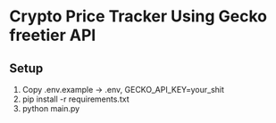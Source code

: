 # Crypto Price Tracker Using Gecko freetier API

## Setup
1. Copy .env.example -> .env,  GECKO_API_KEY=your_shit
2. pip install -r requirements.txt
3. python main.py
